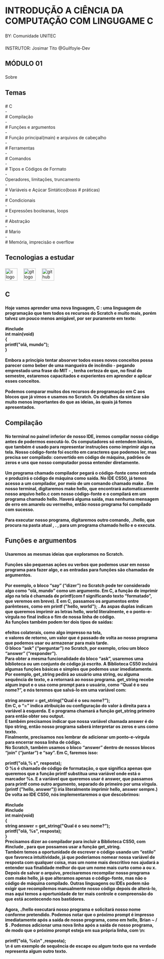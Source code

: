 <h1 align="left">INTRODUÇÃO A CIÊNCIA DA COMPUTAÇÃO COM LINGUGAME C</h1>

###
 
<p align="left">BY: Comunidade UNITEC</p>

###

<p align="left">INSTRUTOR: Josimar Tito             @Guilfoyle-Dev</p>

###

<h2 align="left">MÓDULO 01</h2>

###

<p align="left">Sobre</p>

###

<h2 align="left">Temas</h2>

###

<p align="left"># C<br>-<br># Compilação<br>-<br># Funções e argumentos<br>-<br># Função principal(main) e arquivos de cabeçalho<br>-<br># Ferramentas<br>-<br># Comandos<br>-<br># Tipos e Códigos de Formato<br>-<br>Operadores, limitações, truncamento<br>-<br># Variáveis e Açúcar Sintático(boas # práticas)<br>-<br>#  Condicionais<br>-<br># Expressões booleanas, loops<br>-<br>#  Abstração<br>-<br># Mario<br>-<br># Memória, imprecisão e overflow</p>

###

<h2 align="left">Tecnologias a estudar</h2>

###

<div align="left">
  <img src="https://cdn.jsdelivr.net/gh/devicons/devicon/icons/c/c-original.svg" height="40" alt="c logo"  />
  <img width="12" />
  <img src="https://cdn.jsdelivr.net/gh/devicons/devicon/icons/git/git-original.svg" height="40" alt="git logo"  />
  <img width="12" />
  <img src="https://cdn.jsdelivr.net/gh/devicons/devicon/icons/github/github-original.svg" height="40" alt="github logo"  />
</div>

###

<h2 align="left">C</h2>

###

<h4 align="left">Hoje vamos aprender uma nova linguagem, C : uma linguagem de programação que tem todos os recursos do Scratch e muito mais, porém talvez um pouco menos amigável, por ser puramente em texto:<br><br>#include <stdio.h><br>int main(void) <br>{<br>    printf("olá, mundo"); <br>}<br><br>Embora a princípio tentar absorver todos esses novos conceitos possa parecer como beber de uma mangueira de incêndio - pegando emprestado uma frase do MIT - , tenha certeza de que, no final do semestre, estaremos capacitados e experientes em aprender e aplicar esses conceitos.<br><br>Podemos comparar muitos dos recursos de programação em C aos blocos que já vimos e usamos no Scratch. Os detalhes da sintaxe são muito menos importantes do que as ideias, às quais já fomos apresentados.</h4>

###

<h2 align="left">Compilação</h2>

###

<h4 align="left">No terminal no painel inferior de nosso IDE, iremos compilar nosso código antes de podermos executá-lo. Os computadores só entendem binário, que também é usado para representar instruções como imprimir algo na tela. Nosso código-fonte foi escrito em caracteres que podemos ler, mas precisa ser compilado: convertido em código de máquina, padrões de zeros e uns que nosso computador possa entender diretamente.<br><br>Um programa chamado compilador pegará o código-fonte como entrada e produzirá o código de máquina como saída. No IDE CS50, já temos acesso a um compilador, por meio de um comando chamado make . Em nosso terminal, digitaremos make hello, que encontrará automaticamente nosso arquivo hello.c com nosso código-fonte e o compilará em um programa chamado hello. Haverá alguma saída, mas nenhuma mensagem de erro em amarelo ou vermelho, então nosso programa foi compilado com sucesso.<br><br>Para executar nosso programa, digitaremos outro comando, ./hello, que procura na pasta atual , . , para um programa chamado hello e o executa.</h4>

###

<h2 align="left">Funções e argumentos</h2>

###

<h4 align="left">Usaremos as mesmas ideias que exploramos no Scratch.<br><br>Funções são pequenas ações ou verbos que podemos usar em nosso programa para fazer algo, e as entradas para funções são chamadas de argumentos.<br><br>Por exemplo, o bloco “say” (“dizer”) no Scratch pode ter considerado algo como “olá, mundo” como um argumento. Em C, a função de imprimir algo na tela é chamada de printf(com f significando texto “formatado”, que veremos em breve). E em C, passamos os argumentos entre parênteses, como em printf ("hello, world"); . As aspas duplas indicam que queremos imprimir as letras hello, world literalmente, e o ponto-e-vírgula no final indica o fim de nossa linha de código.<br>As funções também podem ter dois tipos de saídas:<br><br>efeitos colaterais, como algo impresso na tela,<br>e valores de retorno, um valor que é passado de volta ao nosso programa que podemos usar ou armazenar para mais tarde.<br>O bloco “ask” (“perguntar”) no Scratch, por exemplo, criou um bloco “answer” (“responder”).<br>Para obter a mesma funcionalidade do bloco “ask”, usaremos uma biblioteca ou um conjunto de código já escrito. A Biblioteca CS50 incluirá algumas funções básicas e simples que podemos usar imediatamente. Por exemplo, get_string pedirá ao usuário uma string, ou alguma sequência de texto, e a retornará ao nosso programa. get_string recebe algum input e o usa como prompt para o usuário, como “Qual é o seu nome?”, e nós teremos que salvá-lo em uma variável com:<br><br>string answer = get_string("Qual é o seu nome?");<br>Em C, o “=” indica atribuição ou configuração do valor à direita para a variável à esquerda. E o programa chamará a função get_string primeiro para então obter seu output.<br>E também precisamos indicar que nossa variável chamada answer é do tipo string, então nosso programa saberá interpretar os zeros e uns como texto.<br>Finalmente, precisamos nos lembrar de adicionar um ponto-e-vírgula para encerrar nossa linha de código.<br>No Scratch, também usamos o bloco “answer” dentro de nossos blocos “join” (“juntar”) e “say”. Em C, faremos isso:<br><br>printf("olá,% s", resposta);<br>O %s é chamado de código de formatação, o que significa apenas que queremos que a função printf substitua uma variável onde está o marcador %s. E a variável que queremos usar é answer, que passamos para printf como outro argumento, separado do primeiro por uma vírgula. (printf ("hello, answer")) iria literalmente imprimir hello, answer sempre.)<br>De volta ao IDE CS50, nós implementaremos o que descobrimos:<br><br>#include <cs50.h><br>#include <stdio.h><br>int main(void)<br>{<br>     string answer = get_string("Qual é o seu nome?");<br>     printf("olá, %s", resposta);<br>}<br>Precisamos dizer ao compilador para incluir a Biblioteca CS50, com #include <cs50.h>, para que possamos usar a função get_string.<br>Também temos a oportunidade de escrever o código usando um “estilo” que favoreca intuitividade, já que poderíamos nomear nossa variável de resposta com qualquer coisa, mas um nome mais descritivo nos ajudará a entender sua finalidade melhor do que um nome mais curto como a ou x.<br>Depois de salvar o arquivo, precisaremos recompilar nosso programa com make hello, já que alteramos apenas o código-fonte, mas não o código de máquina compilado. Outras linguagens ou IDEs podem não exigir que recompilemos manualmente nosso código depois de alterá-lo, mas aqui temos a oportunidade de ter mais controle e compreensão do que está acontecendo nos bastidores.<br><br>Agora, ./hello executará nosso programa e solicitará nosso nome conforme pretendido. Podemos notar que o próximo prompt é impresso imediatamente após a saída de nosso programa, como em hello, Brian ~ / $ . Podemos adicionar uma nova linha após a saída de nosso programa, de modo que o próximo prompt esteja em sua própria linha, com \n:<br><br>printf("olá, %s\n" ,resposta);<br>\n é um exemplo de sequência de escape ou algum texto que na verdade representa algum outro texto.</h4>

###
